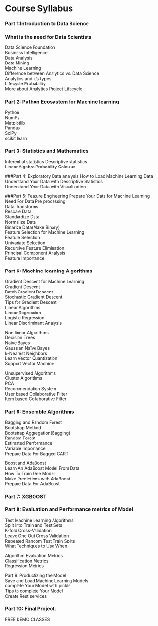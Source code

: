 # Course Syllabus
### Part 1:Introduction to Data Science
### What is the need for Data Scientists
Data Science Foundation  
Business Intelligence  
Data Analysis  
Data Mining  
Machine Learning  
Difference between Analytics vs. Data Science  
Analytics and it’s types  
Lifecycle Probability  
More about Analytics Project Lifecycle  

### Part 2: Python Ecosystem for Machine learning
Python  
NumPy  
Matplotlib  
Pandas  
SciPy  
scikit learn  

### Part 3: Statistics and Mathematics
Inferential statistics Descriptive statistics  
Linear Algebra Probability Calculus

###Part 4: Exploratory Data analysis 
How to Load Machine Learning Data  
Understand Your Data with Descriptive Statistics  
Understand Your Data with Visualization  

###Part 5: Feature Engineering 
Prepare Your Data for Machine Learning  
Need For Data Pre processing  
Data Transforms  
Rescale Data  
Standardize Data  
Normalize Data  
Binarize Data(Make Binary)  
Feature Selection for Machine Learning  
Feature Selection  
Univariate Selection  
Recursive Feature Elimination  
Principal Component Analysis  
Feature Importance  

### Part 6: Machine learning Algorithms
Gradient Descent for Machine Learning  
Gradient Descent  
Batch Gradient Descent  
Stochastic Gradient Descent  
Tips for Gradient Descent  
Linear Algorithms  
Linear Regression  
Logistic Regression  
Linear Discriminant Analysis  

Non linear Algorithms  
Decision Trees  
Naive Bayes  
Gaussian Naïve Bayes  
k-Nearest Neighbors  
Learn Vector Quantization  
Support Vector Machine  

Unsupervised Algorithms  
Cluster Algorithms  
PCA  
Recommendation System  
User based Collaborative Filter  
Item based Collaborative Filter  

### Part 6: Ensemble Algorithms
Bagging and Random Forest  
Bootstrap Method  
Bootstrap Aggregation(Bagging)  
Random Forest  
Estimated Performance  
Variable Importance  
Prepare Data For Bagged CART  

Boost and AdaBoost  
Learn An AdaBoost Model From Data  
How To Train One Model  
Make Predictions with AdaBoost  
Prepare Data For AdaBoost  

### Part 7: XGBOOST  

### Part 8: Evaluation and Performance metrics of Model 
Test Machine Learning Algorithms  
Split into Train and Test Sets  
K-fold Cross-Validation  
Leave One Out Cross Validation  
Repeated Random Test Train Splits  
What Techniques to Use When  

Algorithm Evaluation Metrics  
Classification Metrics  
Regression Metrics  

Part 9: Productizing the Model   
Save and Load Machine Learning Models  
complete Your Model with pickle  
Tips to complete Your Model  
Create Rest services  

### Part 10: Final Project.

FREE DEMO CLASSES
